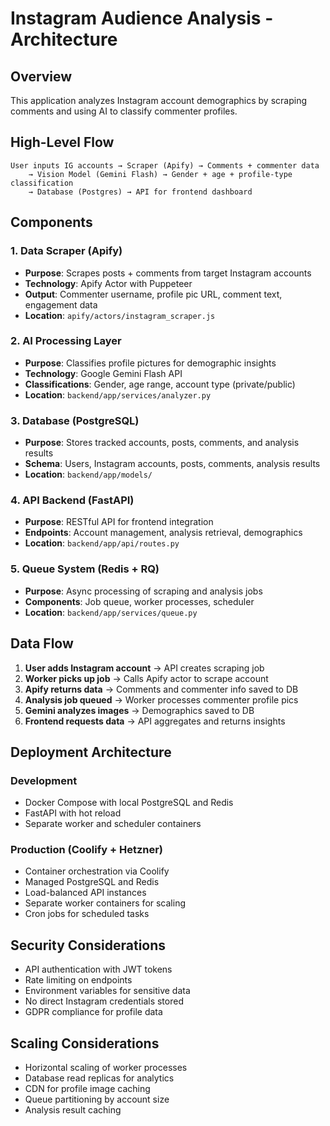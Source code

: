 # Instagram Audience Analysis - Architecture

## Overview

This application analyzes Instagram account demographics by scraping comments and using AI to classify commenter profiles.

## High-Level Flow

```
User inputs IG accounts → Scraper (Apify) → Comments + commenter data
    → Vision Model (Gemini Flash) → Gender + age + profile-type classification
    → Database (Postgres) → API for frontend dashboard
```

## Components

### 1. Data Scraper (Apify)
- **Purpose**: Scrapes posts + comments from target Instagram accounts
- **Technology**: Apify Actor with Puppeteer
- **Output**: Commenter username, profile pic URL, comment text, engagement data
- **Location**: `apify/actors/instagram_scraper.js`

### 2. AI Processing Layer
- **Purpose**: Classifies profile pictures for demographic insights
- **Technology**: Google Gemini Flash API
- **Classifications**: Gender, age range, account type (private/public)
- **Location**: `backend/app/services/analyzer.py`

### 3. Database (PostgreSQL)
- **Purpose**: Stores tracked accounts, posts, comments, and analysis results
- **Schema**: Users, Instagram accounts, posts, comments, analysis results
- **Location**: `backend/app/models/`

### 4. API Backend (FastAPI)
- **Purpose**: RESTful API for frontend integration
- **Endpoints**: Account management, analysis retrieval, demographics
- **Location**: `backend/app/api/routes.py`

### 5. Queue System (Redis + RQ)
- **Purpose**: Async processing of scraping and analysis jobs
- **Components**: Job queue, worker processes, scheduler
- **Location**: `backend/app/services/queue.py`

## Data Flow

1. **User adds Instagram account** → API creates scraping job
2. **Worker picks up job** → Calls Apify actor to scrape account
3. **Apify returns data** → Comments and commenter info saved to DB
4. **Analysis job queued** → Worker processes commenter profile pics
5. **Gemini analyzes images** → Demographics saved to DB
6. **Frontend requests data** → API aggregates and returns insights

## Deployment Architecture

### Development
- Docker Compose with local PostgreSQL and Redis
- FastAPI with hot reload
- Separate worker and scheduler containers

### Production (Coolify + Hetzner)
- Container orchestration via Coolify
- Managed PostgreSQL and Redis
- Load-balanced API instances
- Separate worker containers for scaling
- Cron jobs for scheduled tasks

## Security Considerations

- API authentication with JWT tokens
- Rate limiting on endpoints
- Environment variables for sensitive data
- No direct Instagram credentials stored
- GDPR compliance for profile data

## Scaling Considerations

- Horizontal scaling of worker processes
- Database read replicas for analytics
- CDN for profile image caching
- Queue partitioning by account size
- Analysis result caching